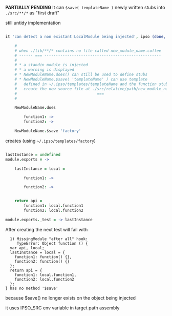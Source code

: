 
**PARTIALLY PENDING** It can `$save( templateName )` newly written stubs into `./src/**/*` as "first draft"

still untidy implementation

```coffee

it 'can detect a non existant LocalModule being injected', ipso (done, NewModuleName) -> 

    #
    # when ./lib/**/* contains no file called new_module_name.coffee
    # ------ === ---------------------------------------------------
    # 
    # * a standin module is injected
    # * a warning is displayed
    # * NewModuleName.does() can still be used to define stubs
    # * NewModuleName.$save( 'templateName' ) can use template
    #   defined in ~/.ipso/templates/templateName and the function stubs to 
    #   create the new source file at ./src/relative/path/new_module_name.coffee
    #                                   ===
    # 

    NewModuleName.does 

        function1: ->
        function2: ->

    NewModuleName.$save 'factory'


```

creates (using `~/.ipso/templates/factory`)

```coffee

lastInstance = undefined
module.exports = ->

    lastInstance = local = 

        function1: ->

        function2: ->


    return api = 
        function1: local.function1
        function2: local.function2

module.exports._test = -> lastInstance


```

After creating the next test will fail with 
```
  1) MissingModule "after all" hook:
     TypeError: Object function () {
  var api, local;
  lastInstance = local = {
    function1: function() {},
    function2: function() {}
  };
  return api = {
    function1: local.function1,
    function2: local.function2
  };
} has no method '$save'

```

because $save() no longer exists on the object being injected

it uses IPSO_SRC env variable in target path assembly

